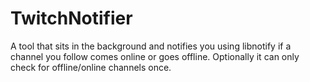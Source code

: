 # TwitchNotifier
A tool that sits in the background and notifies you using libnotify if a channel you follow comes online or goes offline. Optionally it can only check for offline/online channels once.
